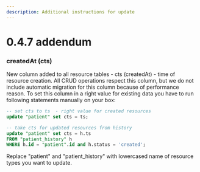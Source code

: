 ```yaml
---
description: Additional instructions for update
---
```


# 0.4.7 addendum

### createdAt \(cts\)

New column added to all resource tables - cts \(createdAt\) - time of resource creation. All CRUD operations respect this column, but we do not include automatic migration for this column because of performance reason. To set this column in a right value for existing data you have to run following statements manually on your box:

```sql
-- set cts to ts  - right value for created resources
update "patient" set cts = ts;

-- take cts for updated resources from history
update "patient" set cts = h.ts
FROM "patient_history" h
WHERE h.id = "patient".id and h.status = 'created';
```

Replace "patient" and "patient\_history" with lowercased name of resource types you want to update.

